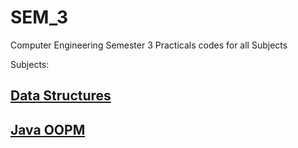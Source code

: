 # SEM_3
Computer Engineering Semester 3 Practicals codes for all Subjects

Subjects:
## [Data Structures](https://github.com/HarshOza36/SEM_3/tree/master/Data%20Structures%20Lab)
## [Java OOPM](https://github.com/HarshOza36/SEM_3/tree/master/Java%20OOPM%20Lab)
